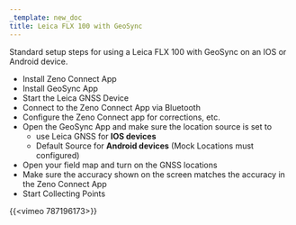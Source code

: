 ```yaml
---
_template: new_doc
title: Leica FLX 100 with GeoSync
---
```


Standard setup steps for using a Leica FLX 100 with GeoSync on an IOS or Android device.

* Install Zeno Connect App
* Install GeoSync App
* Start the Leica GNSS Device
* Connect to the Zeno Connect App via Bluetooth
* Configure the Zeno Connect app for corrections, etc.
* Open the GeoSync App and make sure the location source is set to
  * use Leica GNSS for **IOS devices**
  * Default Source for **Android devices** (Mock Locations must configured)
* Open your field map and turn on the GNSS locations
* Make sure the accuracy shown on the screen matches the accuracy in the Zeno Connect App
* Start Collecting Points

{{<vimeo 787196173>}}
